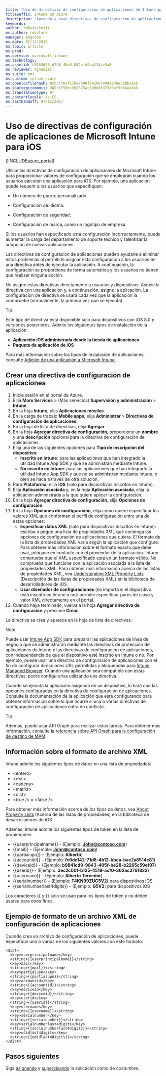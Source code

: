 ```yaml
---
title: "Uso de directivas de configuración de aplicaciones de Intune para iOS"
titleSuffix: Intune on Azure
description: "Aprenda a usar directivas de configuración de aplicaciones para proporcionar datos de configuración a una aplicación de iOS, cuando se ejecuta."
keywords: 
author: robstackmsft
ms.author: robstack
manager: angrobe
ms.date: 07/12/2017
ms.topic: article
ms.prod: 
ms.service: microsoft-intune
ms.technology: 
ms.assetid: c9163693-d748-46e0-842a-d9ba113ae5a8
ms.reviewer: mghadial
ms.suite: ems
ms.custom: intune-azure
ms.openlocfilehash: 0cbcf70af17ba7690f54196790da04becd8ba1eb
ms.sourcegitcommit: 388c5f59bc992375ac63968fd7330af5d84a1348
ms.translationtype: HT
ms.contentlocale: es-ES
ms.lasthandoff: 07/12/2017
---
```

# <a name="how-to-use-microsoft-intune-app-configuration-policies-for-ios"></a>Uso de directivas de configuración de aplicaciones de Microsoft Intune para iOS

[!INCLUDE[azure_portal](./includes/azure_portal.md)]

Utilice las directivas de configuración de aplicaciones de Microsoft Intune para proporcionar valores de configuración que se emplearán cuando los usuarios ejecuten una aplicación para iOS. Por ejemplo, una aplicación puede requerir a los usuarios que especifiquen:

-   Un número de puerto personalizado.

-   Configuración de idioma.

-   Configuración de seguridad.

-   Configuración de marca, como un logotipo de empresa.

Si los usuarios han especificado esta configuración incorrectamente, puede aumentar la carga del departamento de soporte técnico y ralentizar la adopción de nuevas aplicaciones.

Las directivas de configuración de aplicaciones pueden ayudarle a eliminar estos problemas al permitirle asignar esta configuración a los usuarios en una directiva antes de ejecutar la aplicación. A continuación, la configuración se proporciona de forma automática y los usuarios no tienen que realizar ninguna acción.

No asigne estas directivas directamente a usuarios y dispositivos. Asocie la directiva con una aplicación y, a continuación, asigne la aplicación. La configuración de directiva se usará cada vez que la aplicación la compruebe (normalmente, la primera vez que se ejecuta).

> [!TIP]
> Este tipo de directiva está disponible solo para dispositivos con iOS 8.0 y versiones posteriores. Admite los siguientes tipos de instalación de la aplicación:
>
> -   **Aplicación iOS administrada desde la tienda de aplicaciones**
> -   **Paquete de aplicación de iOS**
>
> Para más información sobre los tipos de instalación de aplicaciones, consulte [Adición de una aplicación a Microsoft Intune](apps-add.md).

## <a name="create-an-app-configuration-policy"></a>Crear una directiva de configuración de aplicaciones
1.  Inicie sesión en el portal de Azure.
2.  Elija **More Services** >  (Más servicios) **Supervisión y administración** > **Intune**.
3.  En la hoja **Intune**, elija **Aplicaciones móviles**.
4.  En la carga de trabajo **Mobile apps**, elija **Administrar** > **Directivas de configuración de aplicaciones**.
5.  En la hoja de lista de directivas, elija **Agregar**.
6.  En la hoja **Agregar directiva de configuración**, proporcione un **nombre** y una **descripción** opcional para la directiva de configuración de aplicaciones.
7.  Elija una de las siguientes opciones para **Tipo de inscripción del dispositivo**:
    - **Inscrito en Intune**: para las aplicaciones que han integrado la utilidad Intune App SDK y que se administran mediante Intune.
    - **No inscrito en Intune**: para las aplicaciones que han integrado la utilidad Intune App SDK y que no se administran mediante Intune, o bien se hace a través de otra solución.
8.  Para **Plataforma**, elija **iOS** (solo para dispositivos inscritos en Intune).
9.  Elija **Aplicación asociada** y, en la hoja **Aplicación asociada**, elija la aplicación administrada a la que quiere aplicar la configuración.
10. En la hoja **Agregar directiva de configuración**, elija **Opciones de configuración**.
11. En la hoja **Opciones de configuración**, elija cómo quiere especificar los valores XML que conforman el perfil de configuración entre una de estas opciones:
    - **Especificar datos XML** (solo para dispositivos inscritos en Intune): escriba o pegue una lista de propiedades XML que contenga las opciones de configuración de aplicaciones que quiera. El formato de la lista de propiedades XML varía según la aplicación que configure. Para obtener más información sobre el formato exacto que debe usar, póngase en contacto con el proveedor de la aplicación.
Intune comprueba que el XML especificado está en un formato válido. No comprueba que funcione con la aplicación asociada a la lista de propiedades XML.
Para obtener más información acerca de las listas de propiedades XML, vea [Understanding XML Property Lists](https://developer.apple.com/library/ios/documentation/Cocoa/Conceptual/PropertyLists/UnderstandXMLPlist/UnderstandXMLPlist.html) (Descripción de las listas de propiedades XML) en la biblioteca de desarrolladores de iOS.
    - **Usar diseñador de configuraciones** (no importa si el dispositivo está inscrito en Intune o no): permite especificar pares de clave y valor XML directamente en el portal.
11. Cuando haya terminado, vuelva a la hoja **Agregar directiva de configuración** y presione **Crear**.

La directiva se crea y aparece en la hoja de lista de directivas.



>[!Note]
>Puede usar [Intune App SDK](https://docs.microsoft.com/intune/app-sdk-ios) para preparar las aplicaciones de línea de negocio que se administrarán mediante las directivas de protección de aplicaciones de Intune y las directivas de configuración de aplicaciones, con independencia de que el dispositivo esté inscrito en Intune o no. Por ejemplo, puede usar una directiva de configuración de aplicaciones con el fin de configurar direcciones URL permitidas y bloqueadas para [Intune Managed Browser](app-configuration-managed-browser.md). Cuando una aplicación sea compatible con estas directivas, podrá configurarlas utilizando una directiva.


Cuando se ejecuta la aplicación asignada en un dispositivo, lo hará con las opciones configuradas en la directiva de configuración de aplicaciones.
Consulte la documentación de la aplicación que está configurando para obtener información sobre lo que ocurre si una o varias directivas de configuración de aplicaciones entra en conflicto.

>[!Tip]
>Además, puede usar API Graph para realizar estas tareas. Para obtener más información, consulte la [referencia sobre API Graph para la configuración de destino de MAM](https://graph.microsoft.io/docs/api-reference/beta/api/intune_mam_targetedmanagedappconfiguration_create).


## <a name="information-about-the-xml-file-format"></a>Información sobre el formato de archivo XML

Intune admite los siguientes tipos de datos en una lista de propiedades:

- &lt;entero&gt;
- &lt;real&gt;
- &lt;cadena&gt;
- &lt;matriz&gt;
- &lt;dict&gt;
- &lt;true /&gt; o &lt;false /&gt;

Para obtener más información acerca de los tipos de datos, vea [About Property Lists](https://developer.apple.com/library/ios/documentation/Cocoa/Conceptual/PropertyLists/AboutPropertyLists/AboutPropertyLists.html) (Acerca de las listas de propiedades) en la biblioteca de desarrolladores de iOS.

Además, Intune admite los siguientes tipos de token en la lista de propiedades:
- \{\{userprincipalname\}\} - (Ejemplo: **John@contoso.com**)
- \{\{mail\}\} - (Ejemplo: **John@contoso.com**)
- \{\{partialupn\}\} - (Ejemplo: **Alberto**)
- \{\{accountid\}\} - (Ejemplo: **fc0dc142-71d8-4b12-bbea-bae2a8514c81**)
- \{\{deviceid\}\} - (Ejemplo: **b9841cd9-9843-405f-be28-b2265c59ef97**)
- \{\{userid\}\} - (Ejemplo: **3ec2c00f-b125-4519-acf0-302ac3761822**)
- \{\{username\}\} - (Ejemplo: **Alberto Tercedor**)
- \{\{serialnumber\}\} - (Ejemplo: **F4KN99ZUG5V2**) para dispositivos iOS
- \{\{serialnumberlast4digits\}\} - (Ejemplo: **G5V2**) para dispositivos iOS

Los caracteres \{\{ y \}\} solo se usan para los tipos de token y no deben usarse para otros fines.

## <a name="example-format-for-an-app-configuration-xml-file"></a>Ejemplo de formato de un archivo XML de configuración de aplicaciones

Cuando crea un archivo de configuración de aplicaciones, puede especificar uno o varios de los siguientes valores con este formato:

```
<dict>
  <key>userprincipalname</key>
  <string>{{userprincipalname}}</string>
  <key>mail</key>
  <string>{{mail}}</string>
  <key>partialupn</key>
  <string>{{partialupn}}</string>
  <key>accountid</key>
  <string>{{accountid}}</string>
  <key>deviceid</key>
  <string>{{deviceid}}</string>
  <key>userid</key>
  <string>{{userid}}</string>
  <key>username</key>
  <string>{{username}}</string>
  <key>serialnumber</key>
  <string>{{serialnumber}}</string>
  <key>serialnumberlast4digits</key>
  <string>{{serialnumberlast4digits}}</string>
  <key>udidlast4digits</key>
  <string>{{udidlast4digits}}</string>
</dict>

```

## <a name="next-steps"></a>Pasos siguientes

Siga [asignando](apps-deploy.md) y [supervisando](apps-monitor.md) la aplicación como de costumbre.